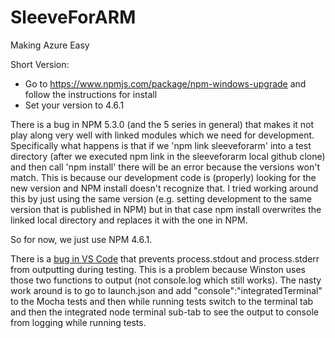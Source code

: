 # SleeveForARM
Making Azure Easy

Short Version:
* Go to https://www.npmjs.com/package/npm-windows-upgrade and follow the instructions for install
* Set your version to 4.6.1

There is a bug in NPM 5.3.0 (and the 5 series in general) that makes it not play along very well with linked modules which we need for development. Specifically what happens is that if we 'npm link sleeveforarm' into a test directory (after we executed npm link in the sleeveforarm local github clone) and then call 'npm install' there will be an error because the versions won't match. This is because our development code is (properly) looking for the new version and NPM install doesn't recognize that. I tried working around this by just using the same version (e.g. setting development to the same version that is published in NPM) but in that case npm install overwrites the linked local directory and replaces it with the one in NPM.

So for now, we just use NPM 4.6.1.

There is a [bug in VS Code](https://github.com/Microsoft/vscode/issues/19750) that prevents process.stdout and process.stderr from outputting during testing. This is a problem because Winston uses those two functions to output (not console.log which still works). The nasty work around is to go to launch.json and add "console":"integratedTerminal" to the Mocha tests and then while running tests switch to the terminal tab and then the integrated node terminal sub-tab to see the output to console from logging while running tests.
